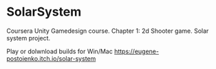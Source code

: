 # SolarSystem
Coursera Unity Gamedesign course. Chapter 1: 2d Shooter game. Solar system project.

Play or dolwnload builds for Win/Mac
https://eugene-postoienko.itch.io/solar-system
